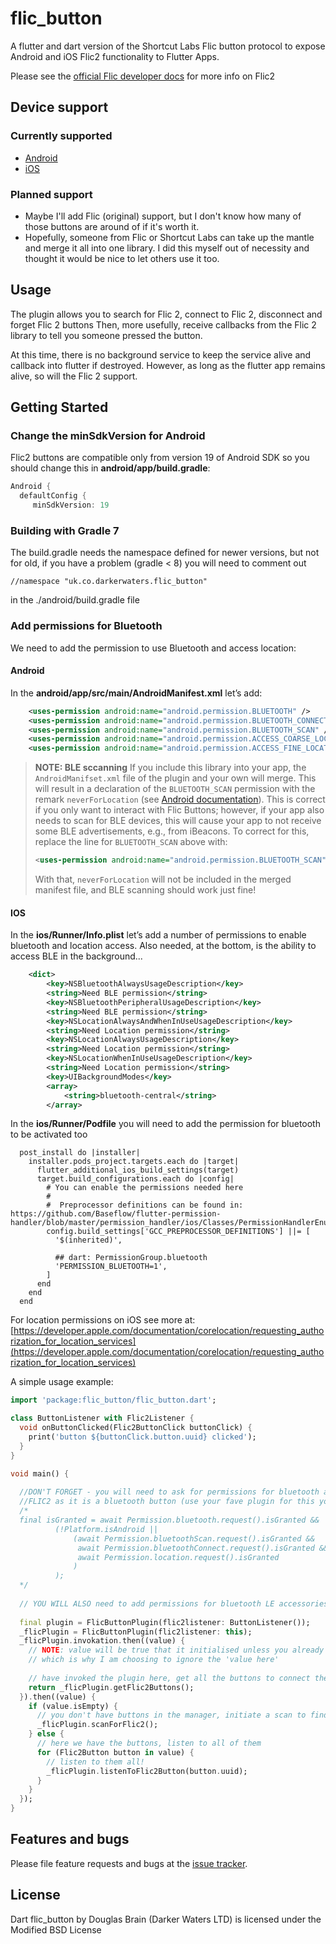 # flic_button

A flutter and dart version of the Shortcut Labs Flic button protocol to expose Android and iOS Flic2 functionality to Flutter Apps.

Please see the [official Flic developer docs](https://github.com/50ButtonsEach/flic2-documentation) for more info on Flic2

## Device support

### Currently supported

- [Android](https://github.com/50ButtonsEach/flic2lib-android)
- [iOS](https://github.com/50ButtonsEach/flic2lib-ios)

### Planned support

- Maybe I'll add Flic (original) support, but I don't know how many of those buttons are around of if it's worth it.
- Hopefully, someone from Flic or Shortcut Labs can take up the mantle and merge it all into one library. I did this myself out of necessity and thought it would be nice to let others use it too.

## Usage

The plugin allows you to search for Flic 2, connect to Flic 2, disconnect and forget Flic 2 buttons
Then, more usefully, receive callbacks from the Flic 2 library to tell you someone pressed the button.

At this time, there is no background service to keep the service alive and callback into flutter if destroyed. However, as long as the flutter app remains alive, so will the Flic 2 support.

## Getting Started
### Change the minSdkVersion for Android

Flic2 buttons are compatible only from version 19 of Android SDK so you should change this in **android/app/build.gradle**:
```groovy
Android {
  defaultConfig {
     minSdkVersion: 19
```

### Building with Gradle 7
The build.gradle needs the namespace defined for newer versions, but not for old, if you have a problem (gradle < 8) you will need to comment out
```
//namespace "uk.co.darkerwaters.flic_button"
```
in the ./android/build.gradle file

### Add permissions for Bluetooth
We need to add the permission to use Bluetooth and access location:

#### **Android**
In the **android/app/src/main/AndroidManifest.xml** let’s add:

```xml 
    <uses-permission android:name="android.permission.BLUETOOTH" />
    <uses-permission android:name="android.permission.BLUETOOTH_CONNECT" />
    <uses-permission android:name="android.permission.BLUETOOTH_SCAN" />
    <uses-permission android:name="android.permission.ACCESS_COARSE_LOCATION"/>
    <uses-permission android:name="android.permission.ACCESS_FINE_LOCATION"/>
```

> **NOTE: BLE sccanning**
> If you include this library into your app, the `AndroidManifset.xml` file of the plugin and your own will merge.
> This will result in a declaration of the `BLUETOOTH_SCAN` permission with the remark `neverForLocation` (see [Android documentation](https://developer.android.com/develop/connectivity/bluetooth/bt-permissions#assert-never-for-location)).
> This is correct if you only want to interact with Flic Buttons; however, if your app also needs to scan for BLE devices, this will cause your app to not receive some BLE advertisements, e.g., from iBeacons.
> To correct for this, replace the line for `BLUETOOTH_SCAN` above with:
> ```xml
> <uses-permission android:name="android.permission.BLUETOOTH_SCAN" tools:remove="android:usesPermissionFlags"/>
> ```
> With that, `neverForLocation` will not be included in the merged manifest file, and BLE scanning should work just fine!

#### **IOS**
In the **ios/Runner/Info.plist** let’s add a number of permissions to enable bluetooth and location access. Also needed, at the bottom, is the ability to access BLE in the background...

```xml 
	<dict>  
        <key>NSBluetoothAlwaysUsageDescription</key>  
        <string>Need BLE permission</string>  
        <key>NSBluetoothPeripheralUsageDescription</key>  
        <string>Need BLE permission</string>  
        <key>NSLocationAlwaysAndWhenInUseUsageDescription</key>  
        <string>Need Location permission</string>  
        <key>NSLocationAlwaysUsageDescription</key>  
        <string>Need Location permission</string>  
        <key>NSLocationWhenInUseUsageDescription</key>  
        <string>Need Location permission</string>
        <key>UIBackgroundModes</key>
        <array>
            <string>bluetooth-central</string>
        </array>
```

In the **ios/Runner/Podfile** you will need to add the permission for bluetooth to be activated too
```
  post_install do |installer|
    installer.pods_project.targets.each do |target|
      flutter_additional_ios_build_settings(target)
      target.build_configurations.each do |config|
        # You can enable the permissions needed here
        #
        #  Preprocessor definitions can be found in: https://github.com/Baseflow/flutter-permission-handler/blob/master/permission_handler/ios/Classes/PermissionHandlerEnums.h
        config.build_settings['GCC_PREPROCESSOR_DEFINITIONS'] ||= [
          '$(inherited)',

          ## dart: PermissionGroup.bluetooth
          'PERMISSION_BLUETOOTH=1',
        ]
      end
    end
  end
```

For location permissions on iOS see more at: [https://developer.apple.com/documentation/corelocation/requesting_authorization_for_location_services](https://developer.apple.com/documentation/corelocation/requesting_authorization_for_location_services)

A simple usage example:

```dart
import 'package:flic_button/flic_button.dart';

class ButtonListener with Flic2Listener {
  void onButtonClicked(Flic2ButtonClick buttonClick) {
    print('button ${buttonClick.button.uuid} clicked');
  }
}

void main() {
  
  //DON'T FORGET - you will need to ask for permissions for bluetooth and location to search and use
  //FLIC2 as it is a bluetooth button (use your fave plugin for this yourself)
  /*
  final isGranted = await Permission.bluetooth.request().isGranted &&
          (!Platform.isAndroid ||
              (await Permission.bluetoothScan.request().isGranted &&
               await Permission.bluetoothConnect.request().isGranted &&
               await Permission.location.request().isGranted
              )
          );
  */
  
  // YOU WILL ALSO need to add permissions for bluetooth LE accessories in your iOS and Android implementations
  
  final plugin = FlicButtonPlugin(flic2listener: ButtonListener());
  _flicPlugin = FlicButtonPlugin(flic2listener: this);
  _flicPlugin.invokation.then((value) {
    // NOTE: value will be true that it initialised unless you already did (iOS can't stop so will be false a lot)
    // which is why I am choosing to ignore the 'value here'
    
    // have invoked the plugin here, get all the buttons to connect them up
    return _flicPlugin.getFlic2Buttons();
  }).then((value) {
    if (value.isEmpty) {
      // you don't have buttons in the manager, initiate a scan to find and connect a new one
      _flicPlugin.scanForFlic2();
    } else {
      // here we have the buttons, listen to all of them
      for (Flic2Button button in value) {
        // listen to them all!
        _flicPlugin.listenToFlic2Button(button.uuid);
      }
    }
  });
}
```

## Features and bugs

Please file feature requests and bugs at the [issue tracker][tracker].

[tracker]: https://github.com/DarkerWaters/flic_button/issues


## License

Dart flic_button by Douglas Brain (Darker Waters LTD) is licensed under the Modified BSD License

